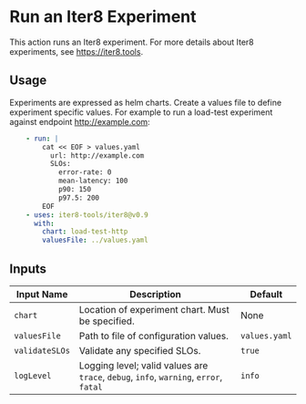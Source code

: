 # Run an Iter8 Experiment

This action runs an Iter8 experiment. For more details about Iter8 experiments, see <https://iter8.tools>.

## Usage

Experiments are expressed as helm charts. Create a values file to define experiment specific values. For example to run a load-test experiment against endpoint <http://example.com>:

``` yaml
    - run: |
        cat << EOF > values.yaml
          url: http://example.com
          SLOs:
            error-rate: 0
            mean-latency: 100
            p90: 150
            p97.5: 200
        EOF
    - uses: iter8-tools/iter8@v0.9
      with:
        chart: load-test-http
        valuesFile: ../values.yaml
```

## Inputs

| Input Name | Description | Default |
| ---------- | ----------- | ------- |
| `chart` | Location of experiment chart. Must be specified. | None |
| `valuesFile` | Path to file of configuration values. | `values.yaml` |
| `validateSLOs` | Validate any specified SLOs. | `true` |
| `logLevel` | Logging level; valid values are `trace`, `debug`, `info`, `warning`, `error`, `fatal` | `info` |
